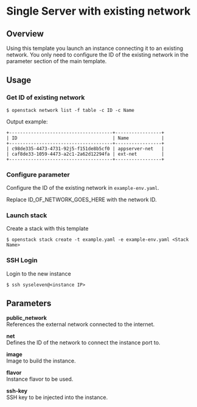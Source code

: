 # Single Server with existing network

## Overview

Using this template you launch an instance connecting it to an existing network. 
You only need to configure the ID of the existing network in the parameter section of the main template.

## Usage

### Get ID of existing network
```
$ openstack network list -f table -c ID -c Name
```

Output example:
```
+--------------------------------------+-----------------+
| ID                                   | Name            |
+--------------------------------------+-----------------+
| c98de335-4473-4731-92j5-f151de8b5cf0 | appserver-net   |
| caf8de33-1059-4473-a2c1-2a62d12294fa | ext-net         |
+--------------------------------------+-----------------+
```

### Configure parameter
Configure the ID of the existing network in `example-env.yaml`.

Replace ID_OF_NETWORK_GOES_HERE with the network ID.


### Launch stack
Create a stack with this template
```
$ openstack stack create -t example.yaml -e example-env.yaml <Stack Name>
```

### SSH Login
Login to the new instance
```
$ ssh syseleven@<instance IP>
```

## Parameters

**public_network**  
References the external network connected to the internet.

**net**  
Defines the ID of the network to connect the instance port to.

**image**  
Image to build the instance.

**flavor**  
Instance flavor to be used.

**ssh-key**  
SSH key to be injected into the instance.